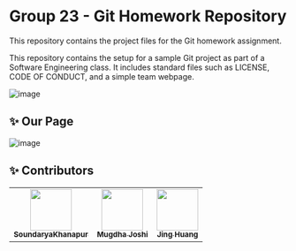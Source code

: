 # Group 23 - Git Homework Repository

This repository contains the project files for the Git homework assignment. 

This repository contains the setup for a sample Git project as part of a Software Engineering class. It includes standard files such as LICENSE, CODE OF CONDUCT, and a simple team webpage.

![image](https://github.com/user-attachments/assets/96ff9968-da6c-4aed-8e05-527f47314198)



<!-- TODO:
Zenodo doi badge
https://zenodo.org/account/settings/github/
License badge
Test suite badge
Code coverage badge 
-->

## :sparkles: Our Page

![image](https://github.com/user-attachments/assets/a3dd025a-50f5-48c7-a7c2-612198b49a31)


:sparkles: Contributors
---
<table>
  <tr>
    <td align="center"><a href="https://github.com/SoundaryaKhanapur"><img src="https://avatars.githubusercontent.com/u/36791174?v=4" width="75px;" alt=""/><br /><sub><b>SoundaryaKhanapur</b></sub></a><br /></td>
    <td align="center"><a href="https://github.com/mugdhaajoshi"><img src="https://avatars.githubusercontent.com/u/157236410?v=4" width="75px;" alt=""/><br /><sub><b> Mugdha Joshi</b></sub></a><br /></td>
    <td align="center"><a href="https://github.com/Jing27540"><img src="https://avatars.githubusercontent.com/u/131999715?v=4" width="75px;" alt=""/><br /><sub><b>Jing Huang</b></sub></a><br /></td> 
</tr>
</table>
